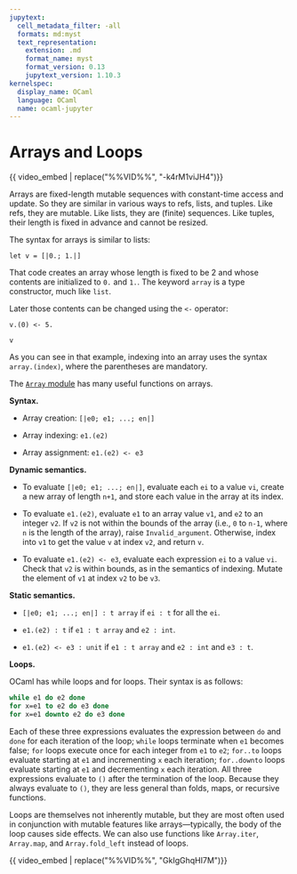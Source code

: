 ```yaml
---
jupytext:
  cell_metadata_filter: -all
  formats: md:myst
  text_representation:
    extension: .md
    format_name: myst
    format_version: 0.13
    jupytext_version: 1.10.3
kernelspec:
  display_name: OCaml
  language: OCaml
  name: ocaml-jupyter
---
```


# Arrays and Loops

{{ video_embed | replace("%%VID%%", "-k4rM1viJH4")}}

Arrays are fixed-length mutable sequences with constant-time access and update.
So they are similar in various ways to refs, lists, and tuples. Like refs, they
are mutable. Like lists, they are (finite) sequences. Like tuples, their length
is fixed in advance and cannot be resized.

The syntax for arrays is similar to lists:

```{code-cell} ocaml
let v = [|0.; 1.|]
```

That code creates an array whose length is fixed to be 2 and whose contents are
initialized to `0.` and `1.`. The keyword `array` is a type constructor, much
like `list`.

Later those contents can be changed using the `<-` operator:

```{code-cell} ocaml
v.(0) <- 5.
```

```{code-cell} ocaml
v
```

As you can see in that example, indexing into an array uses the syntax
`array.(index)`, where the parentheses are mandatory.

The [`Array` module][array] has many useful functions on arrays.

[array]: https://ocaml.org/api/Array.html

**Syntax.**

* Array creation: `[|e0; e1; ...; en|]`

* Array indexing: `e1.(e2)`

* Array assignment: `e1.(e2) <- e3`

**Dynamic semantics.**

* To evaluate `[|e0; e1; ...; en|]`, evaluate each `ei` to a value `vi`, create
  a new array of length `n+1`, and store each value in the array at its index.

* To evaluate `e1.(e2)`, evaluate `e1` to an array value `v1`, and `e2` to an
  integer `v2`. If `v2` is not within the bounds of the array (i.e., `0` to
  `n-1`, where `n` is the length of the array), raise `Invalid_argument`.
  Otherwise, index into `v1` to get the value `v` at index `v2`, and return `v`.

* To evaluate `e1.(e2) <- e3`, evaluate each expression `ei` to a value `vi`.
  Check that `v2` is within bounds, as in the semantics of indexing. Mutate the
  element of `v1` at index `v2` to be `v3`.

**Static semantics.**

* `[|e0; e1; ...; en|] : t array` if `ei : t` for all the `ei`.

* `e1.(e2) : t` if `e1 : t array` and `e2 : int`.

* `e1.(e2) <- e3 : unit` if `e1 : t array` and `e2 : int` and `e3 : t`.

**Loops.**

OCaml has while loops and for loops. Their syntax is as follows:

```ocaml
while e1 do e2 done
for x=e1 to e2 do e3 done
for x=e1 downto e2 do e3 done
```

Each of these three expressions evaluates the expression between `do` and `done`
for each iteration of the loop; `while` loops terminate when `e1` becomes false;
`for` loops execute once for each integer from `e1` to `e2`; `for..to` loops
evaluate starting at `e1` and incrementing `x` each iteration; `for..downto`
loops evaluate starting at `e1` and decrementing `x` each iteration. All three
expressions evaluate to `()` after the termination of the loop. Because they
always evaluate to `()`, they are less general than folds, maps, or recursive
functions.

Loops are themselves not inherently mutable, but they are most often used in
conjunction with mutable features like arrays&mdash;typically, the body of the
loop causes side effects. We can also use functions like `Array.iter`,
`Array.map`, and `Array.fold_left` instead of loops.

{{ video_embed | replace("%%VID%%", "GkIgGhqHI7M")}}